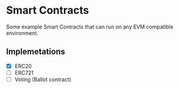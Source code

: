 # Smart Contracts
Some example Smart Contracts that can run on any EVM compatible environment.

## Implemetations
- [x] ERC20
- [ ] ERC721
- [ ] Voting (Ballot contract)
